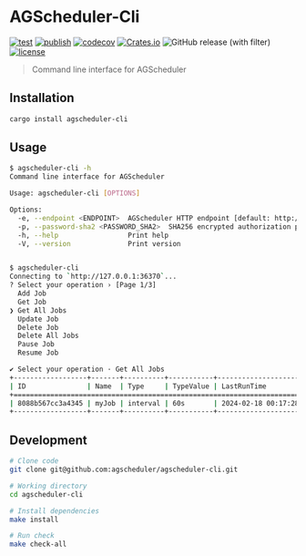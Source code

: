 # AGScheduler-Cli

[![test](https://github.com/agscheduler/agscheduler-cli/actions/workflows/test.yml/badge.svg)](https://github.com/agscheduler/agscheduler-cli/actions/workflows/test.yml)
[![publish](https://github.com/agscheduler/agscheduler-cli/actions/workflows/publish.yml/badge.svg)](https://github.com/agscheduler/agscheduler-cli/actions/workflows/publish.yml)
[![codecov](https://codecov.io/gh/AGScheduler/agscheduler-cli/graph/badge.svg?token=2KUVNBKH9K)](https://codecov.io/gh/AGScheduler/agscheduler-cli)
[![Crates.io](https://img.shields.io/crates/v/agscheduler-cli.svg)](https://crates.io/crates/agscheduler-cli)
![GitHub release (with filter)](https://img.shields.io/github/v/release/agscheduler/agscheduler-cli)
[![license](https://img.shields.io/github/license/agscheduler/agscheduler)](https://github.com/agscheduler/agscheduler/blob/main/LICENSE)

> Command line interface for AGScheduler

## Installation

```bash
cargo install agscheduler-cli
```

## Usage

```bash
$ agscheduler-cli -h            
Command line interface for AGScheduler

Usage: agscheduler-cli [OPTIONS]

Options:
  -e, --endpoint <ENDPOINT>  AGScheduler HTTP endpoint [default: http://127.0.0.1:36370]
  -p, --password-sha2 <PASSWORD_SHA2>  SHA256 encrypted authorization password, e.g. here is admin: `echo -n admin | shasum -a 256` -> `8c6976e5b5410415bde908bd4dee15dfb167a9c873fc4bb8a81f6f2ab448a918` [default: ]
  -h, --help                 Print help
  -V, --version              Print version


$ agscheduler-cli   
Connecting to `http://127.0.0.1:36370`...
? Select your operation › [Page 1/3] 
  Add Job
  Get Job
❯ Get All Jobs
  Update Job
  Delete Job
  Delete All Jobs
  Pause Job
  Resume Job

✔ Select your operation · Get All Jobs
+------------------+-------+----------+-----------+---------------------+---------------------+---------+
| ID               | Name  | Type     | TypeValue | LastRunTime         | NextRunTime         | Status  |
+=======================================================================================================+
| 8088b567cc3a4345 | myJob | interval | 60s       | 2024-02-18 00:17:28 | 2024-02-18 00:18:28 | running |
+------------------+-------+----------+-----------+---------------------+---------------------+---------+
```

## Development

```bash
# Clone code
git clone git@github.com:agscheduler/agscheduler-cli.git

# Working directory
cd agscheduler-cli

# Install dependencies
make install

# Run check
make check-all
```

